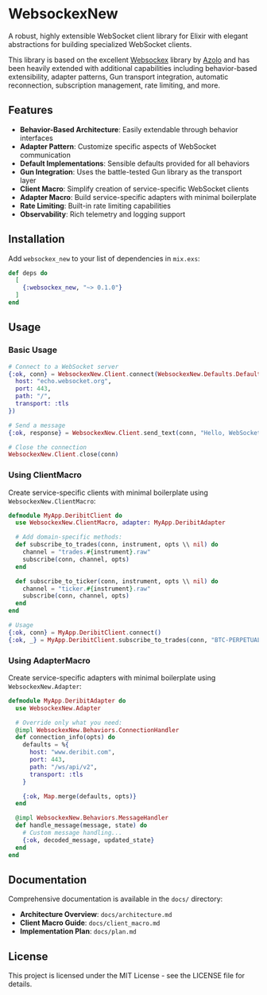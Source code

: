 # WebsockexNew

A robust, highly extensible WebSocket client library for Elixir with elegant abstractions for building specialized WebSocket clients.

This library is based on the excellent [Websockex](https://github.com/Azolo/websockex) library by [Azolo](https://github.com/Azolo) and has been heavily extended with additional capabilities including behavior-based extensibility, adapter patterns, Gun transport integration, automatic reconnection, subscription management, rate limiting, and more.

## Features

- **Behavior-Based Architecture**: Easily extendable through behavior interfaces
- **Adapter Pattern**: Customize specific aspects of WebSocket communication
- **Default Implementations**: Sensible defaults provided for all behaviors
- **Gun Integration**: Uses the battle-tested Gun library as the transport layer
- **Client Macro**: Simplify creation of service-specific WebSocket clients
- **Adapter Macro**: Build service-specific adapters with minimal boilerplate
- **Rate Limiting**: Built-in rate limiting capabilities
- **Observability**: Rich telemetry and logging support

## Installation

Add `websockex_new` to your list of dependencies in `mix.exs`:

```elixir
def deps do
  [
    {:websockex_new, "~> 0.1.0"}
  ]
end
```

## Usage

### Basic Usage

```elixir
# Connect to a WebSocket server
{:ok, conn} = WebsockexNew.Client.connect(WebsockexNew.Defaults.DefaultAdapter, %{
  host: "echo.websocket.org",
  port: 443,
  path: "/",
  transport: :tls
})

# Send a message
{:ok, response} = WebsockexNew.Client.send_text(conn, "Hello, WebSocket!")

# Close the connection
WebsockexNew.Client.close(conn)
```

### Using ClientMacro

Create service-specific clients with minimal boilerplate using `WebsockexNew.ClientMacro`:

```elixir
defmodule MyApp.DeribitClient do
  use WebsockexNew.ClientMacro, adapter: MyApp.DeribitAdapter

  # Add domain-specific methods:
  def subscribe_to_trades(conn, instrument, opts \\ nil) do
    channel = "trades.#{instrument}.raw"
    subscribe(conn, channel, opts)
  end

  def subscribe_to_ticker(conn, instrument, opts \\ nil) do
    channel = "ticker.#{instrument}.raw"
    subscribe(conn, channel, opts)
  end
end

# Usage
{:ok, conn} = MyApp.DeribitClient.connect()
{:ok, _} = MyApp.DeribitClient.subscribe_to_trades(conn, "BTC-PERPETUAL")
```

### Using AdapterMacro

Create service-specific adapters with minimal boilerplate using `WebsockexNew.Adapter`:

```elixir
defmodule MyApp.DeribitAdapter do
  use WebsockexNew.Adapter

  # Override only what you need:
  @impl WebsockexNew.Behaviors.ConnectionHandler
  def connection_info(opts) do
    defaults = %{
      host: "www.deribit.com",
      port: 443,
      path: "/ws/api/v2",
      transport: :tls
    }

    {:ok, Map.merge(defaults, opts)}
  end

  @impl WebsockexNew.Behaviors.MessageHandler
  def handle_message(message, state) do
    # Custom message handling...
    {:ok, decoded_message, updated_state}
  end
end
```

## Documentation

Comprehensive documentation is available in the `docs/` directory:

- **Architecture Overview**: `docs/architecture.md`
- **Client Macro Guide**: `docs/client_macro.md`
- **Implementation Plan**: `docs/plan.md`

## License

This project is licensed under the MIT License - see the LICENSE file for details.

